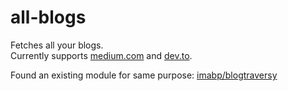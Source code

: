 # all-blogs
Fetches all your blogs.  
Currently supports [medium.com](https://medium.com) and [dev.to](https://dev.to).


Found an existing module for same purpose: [imabp/blogtraversy](https://github.com/imabp/blogtraversy)

